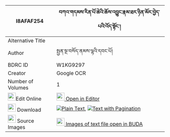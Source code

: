 |I8AFAF254|བཀའ་གདམས་རིན་པོ་ཆེའི་ཆོས་འབྱུང་རྣམ་ཐར་ཉིན་མོར་བྱེད་པའི་འོད་སྟོང་། 
| --- | --- 
|Alternative Title |
|Author| སྤྱན་སྔ་བསོད་ནམས་ལྷའི་དབང་པོ།
|BDRC ID | W1KG9297
|Creator | Google OCR
|Number of Volumes| 1
|<img width="25" src="https://img.icons8.com/color/25/000000/edit-property.png">Edit Online| [<img width="25" src="https://avatars.githubusercontent.com/u/45091458?s=200&v=4"> Open in Editor](http://editor.openpecha.org/I8AFAF254)
|<img width="25" src="https://img.icons8.com/fluent/48/000000/download-2.png"/>  Download | [![](https://img.icons8.com/color/20/000000/txt.png)Plain Text](https://github.com/Openpecha/I8AFAF254/releases/download/v1/ka_dam_rinpoche_i_chojung_namt_plain_I8AFAF254.zip), [![](https://img.icons8.com/color/20/000000/txt.png)Text with Pagination](https://github.com/Openpecha/I8AFAF254/releases/download/v1/ka_dam_rinpoche_i_chojung_namt_pages_I8AFAF254.zip)
|<img width="25" src="https://img.icons8.com/plasticine/100/000000/pictures-folder.png"/>  Source Images | [<img width="25" src="https://library.bdrc.io/icons/BUDA-small.svg"> Images of text file open in BUDA](https://library.bdrc.io/show/bdr:W1KG9297)